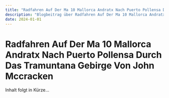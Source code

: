 ```yaml
---
title: "Radfahren Auf Der Ma 10 Mallorca Andratx Nach Puerto Pollensa Durch Das Tramuntana Gebirge Von John Mccracken"
description: "Blogbeitrag über Radfahren Auf Der Ma 10 Mallorca Andratx Nach Puerto Pollensa Durch Das Tramuntana Gebirge Von John Mccracken"
date: 2024-01-01
---
```


# Radfahren Auf Der Ma 10 Mallorca Andratx Nach Puerto Pollensa Durch Das Tramuntana Gebirge Von John Mccracken

Inhalt folgt in Kürze...
